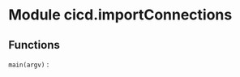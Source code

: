 Module cicd.importConnections
=============================

Functions
---------

    
`main(argv)`
: